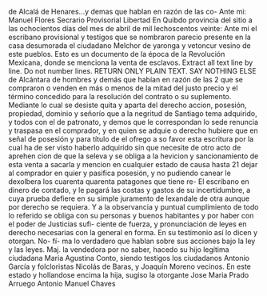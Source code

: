 de Alcalá de Henares...y demas que hablan en razón de las co-
Ante mi: Manuel Flores
Secrario Provisorial
Libertad
En Quibdo provincia del sitio a las ochocientos días del mes de abril de mil lechoscentos veinte: Ante mi el escribano provisional y testigos que se nombraron parecio presente en la casa desumorada el ciudadano Melchor de yaronga y vetoncur vesino de este pueblos.
Esto es un documento de la época de la Revolución Mexicana, donde se menciona la venta de esclavos.
Extract all text line by line. Do not number lines. RETURN ONLY PLAIN TEXT. SAY NOTHING ELSE
de Alcántara de hombres y demás que habían en razón de las 2 que se compraron o venden en más o menos de la mitad del justo precio y el término concedido para la resolución del contrato o su suplemento. Mediante lo cual se desiste quita y aparta del derecho
accion, posesión, propiedad, dominio y señorío que a la negritud de Santiago tema adquirido, y todos con el de patronato, y demos que le correspondan lo sede renuncia y traspasa en el comprador, y en quien se adquie o derecho hubiere que en señal de posesión y para
título de el ofrego a so favor esta escritura por la cual ha de ser visto haberlo adquirido sin que necesite de otro acto de aprehen
cion de que la seleva y se obliga a la hevicion y sancionamiento de
esta venta a sacarla y mencion en cualquier estado de causa hasta
21 dejar al comprador en quier y pasifica posesión, y no pudiendo
canear le dexolbera los cuarenta quarenta patagones que tiene re-
El escribano en dinero de contado, y le pagará las costas y gastos de su incertidumbre, a cuya prueba defiere en su simple juramento de lexandale de otra aunque por derecho se requiera. Y a la observancia y puntual cumplimiento de todo lo referido se obliga con su
personas y buenos habitantes y por haber con el poder de Justicias sufi- ciente de fuerza, y pronunciación de leyes en derecho necesarias con la general en forma. En su testimonio así lo dicen y otorgan. No- fí- ma lo verdadero que hablan sobre sus acciones bajo la ley y las leyes.
Maj. la vendedora por no saber, hacedo su hijo legítima ciudadana Maria Agustina Conto, siendo testigos los ciudadanos Antonio García y folcloristas Nicolás de Baras, y Joaquín Moreno vecinos. En este estado y hollandose encima la hija, sugiso la otorgante
Jose Maria Prado Arruego
Antonio Manuel Chaves